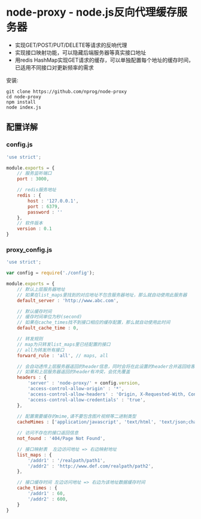 node-proxy - node.js反向代理缓存服务器
===========================

* 实现GET/POST/PUT/DELETE等请求的反响代理
* 实现接口映射功能，可以隐藏后端服务器等真实接口地址
* 用redis HashMap实现GET请求的缓存，可以单独配置每个地址的缓存时间，已适用不同接口对更新频率的需求

安装:

    git clone https://github.com/nprog/node-proxy
    cd node-proxy
    npm install
    node index.js

## 配置详解

### config.js

```js
'use strict';

module.exports = {
    // 服务监听端口
    port : 3000,

    // redis服务地址
    redis : {
        host : '127.0.0.1',
        port : 6379,
        password : ''
    },
    // 软件版本
    version : 0.1
}
```

### proxy_config.js

```js
'use strict';

var config = require('./config');

module.exports = {
    // 默认上层服务器地址
    // 如果在list_maps里找到的对应地址不包含服务器地址，那么就自动使用此服务器
    default_server : 'http://www.abc.com',

    // 默认缓存时间
    // 缓存时间单位为秒(second)
    // 如果在cache_times找不到接口相应的缓存配置，那么就自动使用此时间
    default_cache_time : 0,

    // 转发规则
    // map为只转发list_maps里已经配置的接口
    // all为转发所有接口
    forward_rule : 'all', // maps, all

    // 会自动透传上层服务器返回的header信息，同时会将在此设置的header合并返回给客户端
    // 如果和上层服务器返回的header有冲突，会优先覆盖
    headers : {
        'server' : 'node-proxy/' + config.version,
        'access-control-allow-origin' : '*',
        'access-control-allow-headers' : 'Origin, X-Requested-With, Content-Type, Accept, If-Modified-Since',
        'access-control-allow-credentials' : 'true',
    },
    
    // 配置需要缓存的mime,请不要包含图片视频等二进制类型
    cacheMimes : ['application/javascript', 'text/html', 'text/json;charset=UTF-8', 'text/json', 'text/css', 'text/plain'],

    // 访问不存在的接口返回信息
    not_found : '404/Page Not Found',

    // 接口映射表  左边访问地址 => 右边映射地址
    list_maps : {
        '/addr1' : '/realpath/path1',
        '/addr2' : 'http://www.def.com/realpath/path2',
    },

    // 接口缓存时间 左边访问地址 => 右边为该地址数据缓存时间
    cache_times : {
        '/addr1' : 60,
        '/addr2' : 600,
    }
}
```

